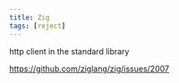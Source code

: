 ```yaml
---
title: Zig
tags: [reject]
---
```


http client in the standard library

<https://github.com/ziglang/zig/issues/2007>
